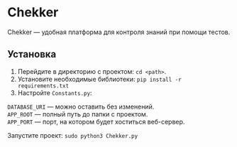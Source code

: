 # Chekker

Chekker — удобная платформа для контроля знаний при помощи тестов.

## Установка
1. Перейдите в директорию с проектом: `cd <path>`.
2. Установите необходимые библиотеки: `pip install -r requirements.txt`
3. Настройте `Constants.py`:

`DATABASE_URI` — можно оставить без изменений.  
`APP_ROOT` — полный путь до папки с проектом.  
`APP_PORT` — порт, на котором будет хоститься веб-сервер.

Запустите проект: `sudo python3 Chekker.py`